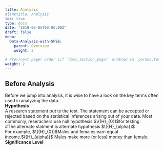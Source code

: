 ```yaml
---
title: Analysis
#linktitle: Analysis
toc: true
type: docs
date: "2019-05-05T00:00:00Z"
draft: false
menu:
  Data-Analysis-with-SPSS:
    parent: Overview
    weight: 2

# Prev/next pager order (if `docs_section_pager` enabled in `params.toml`)
weight: 2
---
```


## **Before Analysis**
Before we jump into analysis, it is wise to have a look on the key terms often used in analyzing the data.\
**Hypothesis**\
A research statement put to the test. The statement can be accepted or rejected based on the statistical inferences arising out of your data.
Most commonly, reserachers use null hypothesis $\({H}_{0})$for testing.\
#The alternate statment is alternate hypothesis $\({H}_{alpha})$\
For example, $\({H}_{0})$Males and females earn equal income.\$\({H}_{alpha})$ Males make more (or less) money than female.\
**Significance Level**






